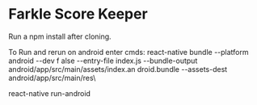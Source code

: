 # Farkle Score Keeper


Run a npm install after cloning. 

To Run and rerun on android enter cmds:
react-native bundle --platform android --dev f
alse --entry-file index.js --bundle-output android/app/src/main/assets/index.an
droid.bundle --assets-dest android/app/src/main/res\

react-native run-android
